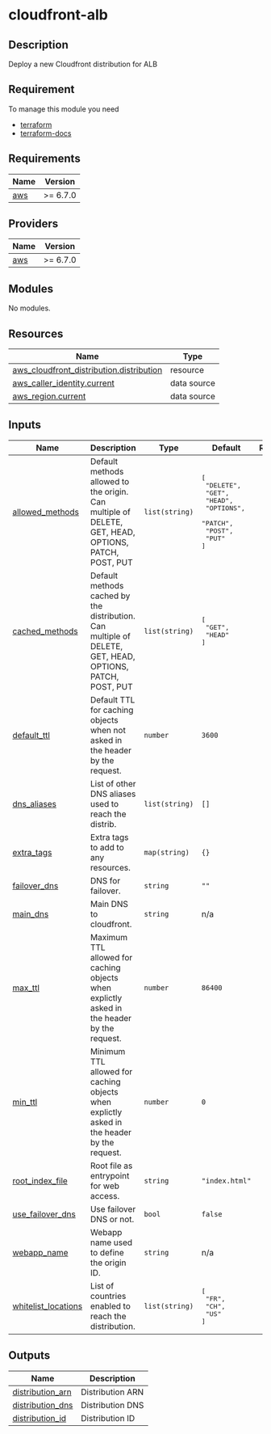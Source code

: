 # cloudfront-alb

## Description 

Deploy a new Cloudfront distribution for ALB


## Requirement

To manage this module you need 
  - [terraform](https://www.terraform.io)
  - [terraform-docs](https://github.com/terraform-docs/terraform-docs)

<!-- BEGIN_TF_DOCS -->
## Requirements

| Name | Version |
|------|---------|
| <a name="requirement_aws"></a> [aws](#requirement\_aws) | >= 6.7.0 |

## Providers

| Name | Version |
|------|---------|
| <a name="provider_aws"></a> [aws](#provider\_aws) | >= 6.7.0 |

## Modules

No modules.

## Resources

| Name | Type |
|------|------|
| [aws_cloudfront_distribution.distribution](https://registry.terraform.io/providers/hashicorp/aws/latest/docs/resources/cloudfront_distribution) | resource |
| [aws_caller_identity.current](https://registry.terraform.io/providers/hashicorp/aws/latest/docs/data-sources/caller_identity) | data source |
| [aws_region.current](https://registry.terraform.io/providers/hashicorp/aws/latest/docs/data-sources/region) | data source |

## Inputs

| Name | Description | Type | Default | Required |
|------|-------------|------|---------|:--------:|
| <a name="input_allowed_methods"></a> [allowed\_methods](#input\_allowed\_methods) | Default methods allowed to the origin. Can multiple of DELETE, GET, HEAD, OPTIONS, PATCH, POST, PUT | `list(string)` | <pre>[<br>  "DELETE",<br>  "GET",<br>  "HEAD",<br>  "OPTIONS",<br>  "PATCH",<br>  "POST",<br>  "PUT"<br>]</pre> | no |
| <a name="input_cached_methods"></a> [cached\_methods](#input\_cached\_methods) | Default methods cached by the distribution. Can multiple of DELETE, GET, HEAD, OPTIONS, PATCH, POST, PUT | `list(string)` | <pre>[<br>  "GET",<br>  "HEAD"<br>]</pre> | no |
| <a name="input_default_ttl"></a> [default\_ttl](#input\_default\_ttl) | Default TTL for caching objects when not asked in the header by the request. | `number` | `3600` | no |
| <a name="input_dns_aliases"></a> [dns\_aliases](#input\_dns\_aliases) | List of other DNS aliases used to reach the distrib. | `list(string)` | `[]` | no |
| <a name="input_extra_tags"></a> [extra\_tags](#input\_extra\_tags) | Extra tags to add to any resources. | `map(string)` | `{}` | no |
| <a name="input_failover_dns"></a> [failover\_dns](#input\_failover\_dns) | DNS for failover. | `string` | `""` | no |
| <a name="input_main_dns"></a> [main\_dns](#input\_main\_dns) | Main DNS to cloudfront. | `string` | n/a | yes |
| <a name="input_max_ttl"></a> [max\_ttl](#input\_max\_ttl) | Maximum TTL allowed for caching objects when explictly asked in the header by the request. | `number` | `86400` | no |
| <a name="input_min_ttl"></a> [min\_ttl](#input\_min\_ttl) | Minimum TTL allowed for caching objects when explictly asked in the header by the request. | `number` | `0` | no |
| <a name="input_root_index_file"></a> [root\_index\_file](#input\_root\_index\_file) | Root file as entrypoint for web access. | `string` | `"index.html"` | no |
| <a name="input_use_failover_dns"></a> [use\_failover\_dns](#input\_use\_failover\_dns) | Use failover DNS or not. | `bool` | `false` | no |
| <a name="input_webapp_name"></a> [webapp\_name](#input\_webapp\_name) | Webapp name used to define the origin ID. | `string` | n/a | yes |
| <a name="input_whitelist_locations"></a> [whitelist\_locations](#input\_whitelist\_locations) | List of countries enabled to reach the distribution. | `list(string)` | <pre>[<br>  "FR",<br>  "CH",<br>  "US"<br>]</pre> | no |

## Outputs

| Name | Description |
|------|-------------|
| <a name="output_distribution_arn"></a> [distribution\_arn](#output\_distribution\_arn) | Distribution ARN |
| <a name="output_distribution_dns"></a> [distribution\_dns](#output\_distribution\_dns) | Distribution DNS |
| <a name="output_distribution_id"></a> [distribution\_id](#output\_distribution\_id) | Distribution ID |
<!-- END_TF_DOCS -->